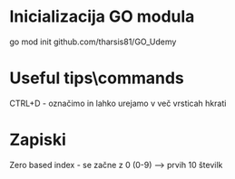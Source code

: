 # Inicializacija GO modula
 go mod init github.com/tharsis81/GO_Udemy

 # Useful tips\commands
 CTRL+D - označimo in lahko urejamo v več vrsticah hkrati

 # Zapiski
Zero based index - se začne z 0 (0-9) --> prvih 10 številk
